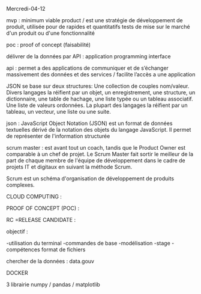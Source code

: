 Mercredi-04-12

mvp : minimum viable product / est une stratégie de développement de produit, utilisée pour de rapides et quantitatifs tests de mise sur le marché d'un produit ou d'une fonctionnalité


poc : proof of concept (faisabilité)

délivrer de la données par API : application programming interface

api : permet a des applications de communiquer et de s’échanger massivement des données et des services / facilite l’accès a une application 

JSON se base sur deux structures:
		Une collection de couples nom/valeur. Divers langages la réifient par un objet, un enregistrement, une structure, un dictionnaire, une table de hachage, une liste typée ou un tableau associatif.
		Une liste de valeurs ordonnées. La plupart des langages la réifient par un tableau, un vecteur, une liste ou une suite.

json : JavaScript Object Notation (JSON) est un format de données textuelles dérivé de la notation des objets du langage JavaScript. Il permet de représenter de l'information structurée





scrum master : est avant tout un coach, tandis que le Product Owner est comparable à un chef de projet. Le Scrum Master fait sortir le meilleur de la part de chaque membre de l'équipe de développement dans le cadre de projets IT et digitaux en suivant la méthode Scrum.

Scrum est un schéma d'organisation de développement de produits complexes.

CLOUD COMPUTING :

PROOF OF CONCEPT (POC) :
   
RC =RELEASE CANDIDATE :



objectif :

-utilisation du terminal
-commandes de base
-modélisation 
-stage
-compétences format de fichiers

chercher de la données : data.gouv

DOCKER

3 librairie numpy / pandas / matplotlib

